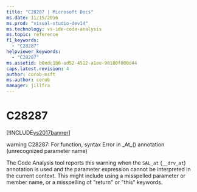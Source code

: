 ```yaml
---
title: "C28287 | Microsoft Docs"
ms.date: 11/15/2016
ms.prod: "visual-studio-dev14"
ms.technology: vs-ide-code-analysis
ms.topic: reference
f1_keywords: 
  - "C28287"
helpviewer_keywords: 
  - "C28287"
ms.assetid: b0edc1b6-ad52-4512-a1ee-90180f800d44
caps.latest.revision: 4
author: corob-msft
ms.author: corob
manager: jillfra
---
```

# C28287
[!INCLUDE[vs2017banner](../includes/vs2017banner.md)]

warning C28287: For function, syntax Error in \_At\_() annotation (unrecognized parameter name)  
  
 The Code Analysis tool reports this warning when the `SAL_at` (`__drv_at`) annotation is used and the parameter expression cannot be interpreted in the current context. This might include using a misspelled parameter or member name, or a misspelling of "return" or "this" keywords.
